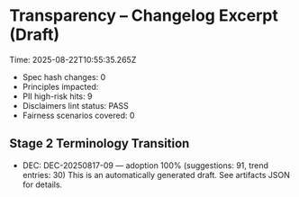 # Transparency – Changelog Excerpt (Draft)

Time: 2025-08-22T10:55:35.265Z

- Spec hash changes: 0
- Principles impacted: 
- PII high-risk hits: 9
- Disclaimers lint status: PASS
- Fairness scenarios covered: 0

## Stage 2 Terminology Transition

- DEC: DEC-20250817-09 — adoption 100% (suggestions: 91, trend entries: 30)
This is an automatically generated draft. See artifacts JSON for details.